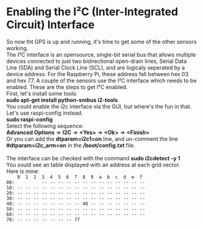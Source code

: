 # Enabling the I²C (Inter-Integrated Circuit) Interface
So now tht GPS is up and running, it's time to get some of the other sensors working.<br>
The I²C interface is an opensource, single-bit serial bus that allows multiple devices connected to just two bidirectional open-drain lines, Serial Data Line (SDA) and Serial Clock Line (SCL), and are logicaly seperated by a device address.  For the Raspberry Pi, these address fall between hex 03 and hex 77.
A couple of the sensors use the I²C interface which needs to be enabled.  These are the steps to get I²C enabled.<br>
First, let's install some tools:<br>
<b>sudo apt-get install python-smbus i2-tools</b><br>
You could enable the i2c interface via the GUI, but where's the fun in that.  Let's use raspi-config instead.<br>
<b>sudo raspi-config</b><br>
Select the following sequence:<br>
<b>Advanced Options</b> => <b>I2C</b> => <b>\<Yes></b> => <b>\<Ok></b> => <b>\<Finish></b><br>
Or you can add the <b>dtparam=i2c1=on</b> line, and un-comment the line <b>#dtparam=i2c_arm=on</b> in the <b>/boot/config.txt</b> file.<br>
<br>
The interface can be checked with the command <b>sudo i2cdetect -y 1</b><br>
You sould see an table displayed with an address at each grid vector.<br>
Here is mine: <br>
``     0  1  2  3  4  5  6  7  8  9  a  b  c  d  e  f ``<br>
``00:          -- -- -- -- -- -- -- -- -- -- -- -- -- ``<br>
``10: -- -- -- -- -- -- -- -- -- -- -- -- -- -- -- -- ``<br>
``20: -- -- -- -- -- -- -- -- -- -- -- -- -- -- -- -- ``<br>
``30: -- -- -- -- -- -- -- -- -- -- -- -- -- -- -- -- ``<br>
``40: -- -- -- -- -- -- -- -- 48 -- -- -- -- -- -- -- ``<br>
``50: -- -- -- -- -- -- -- -- -- -- -- -- -- -- -- -- ``<br>
``60: -- -- -- -- -- -- -- -- -- -- -- -- -- -- -- -- ``<br>
``70: -- -- -- -- -- -- -- 77                         ``<br>
<br>
<br>
<br>



